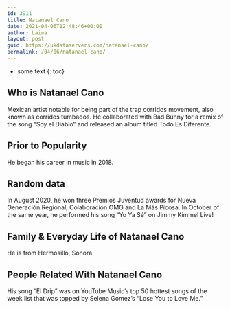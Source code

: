 ```yaml
---
id: 3911
title: Natanael Cano
date: 2021-04-06T12:48:46+00:00
author: Laima
layout: post
guid: https://ukdataservers.com/natanael-cano/
permalink: /04/06/natanael-cano/
---
```


* some text
{: toc}


## Who is Natanael Cano
                  
                  
                  
Mexican artist notable for being part of the trap corridos movement, also known as corridos tumbados. He collaborated with Bad Bunny for a remix of the song &#8220;Soy el Diablo&#8221; and released an album titled Todo Es Diferente.
                  
              
            
              
            
                
                
                
## Prior to Popularity
                  
                  
                  
He began his career in music in 2018.
                  
              
            
              
            
                
                
                
## Random data
                  
                  
                  
In August 2020, he won three Premios Juventud awards for Nueva Generación Regional, Colaboración OMG and La Más Picosa. In October of the same year, he performed his song &#8220;Yo Ya Sé&#8221; on Jimmy Kimmel Live! 
                  
              
            
              
            
                
                
                
## Family & Everyday Life of Natanael Cano
                  
                  
                  
He is from Hermosillo, Sonora.
                  
              
            
              
            
                
                
                
## People Related With Natanael Cano
                  
                  
                  
His song &#8220;El Drip&#8221; was on YouTube Music&#8217;s top 50 hottest songs of the week list that was topped by Selena Gomez&#8217;s &#8220;Lose You to Love Me.&#8221;
                  
              
            
              
            
                
              
            
              
              
            
            
              
            
          
          
          